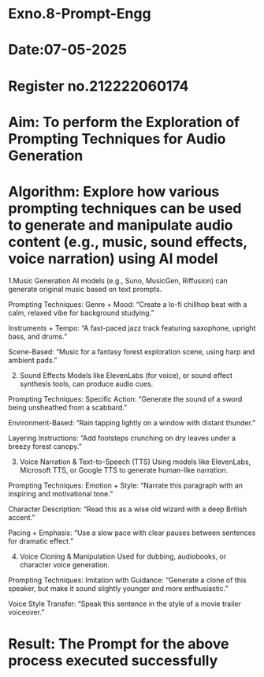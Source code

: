 # Exno.8-Prompt-Engg
# Date:07-05-2025
# Register no.212222060174
# Aim: To perform the Exploration of Prompting Techniques for Audio Generation
# Algorithm: Explore how various prompting techniques can be used to generate and manipulate audio content (e.g., music, sound effects, voice narration) using AI model
1.Music Generation
AI models (e.g., Suno, MusicGen, Riffusion) can generate original music based on text prompts.

Prompting Techniques:
Genre + Mood: “Create a lo-fi chillhop beat with a calm, relaxed vibe for background studying.”

Instruments + Tempo: “A fast-paced jazz track featuring saxophone, upright bass, and drums.”

Scene-Based: “Music for a fantasy forest exploration scene, using harp and ambient pads.”

2. Sound Effects
Models like ElevenLabs (for voice), or sound effect synthesis tools, can produce audio cues.

Prompting Techniques:
Specific Action: “Generate the sound of a sword being unsheathed from a scabbard.”

Environment-Based: “Rain tapping lightly on a window with distant thunder.”

Layering Instructions: “Add footsteps crunching on dry leaves under a breezy forest canopy.”

3. Voice Narration & Text-to-Speech (TTS)
Using models like ElevenLabs, Microsoft TTS, or Google TTS to generate human-like narration.

Prompting Techniques:
Emotion + Style: “Narrate this paragraph with an inspiring and motivational tone.”

Character Description: “Read this as a wise old wizard with a deep British accent.”

Pacing + Emphasis: “Use a slow pace with clear pauses between sentences for dramatic effect.”

4. Voice Cloning & Manipulation
Used for dubbing, audiobooks, or character voice generation.

Prompting Techniques:
Imitation with Guidance: “Generate a clone of this speaker, but make it sound slightly younger and more enthusiastic.”

Voice Style Transfer: “Speak this sentence in the style of a movie trailer voiceover.”

# Result: The Prompt for the above process executed successfully
